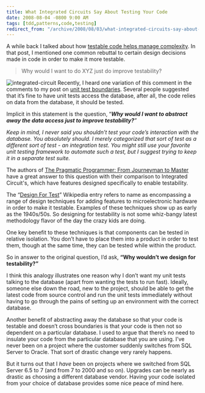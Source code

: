 ```yaml
---
title: What Integrated Circuits Say About Testing Your Code
date: 2008-08-04 -0800 9:00 AM
tags: [tdd,patterns,code,testing]
redirect_from: "/archive/2008/08/03/what-integrated-circuits-say-about-testing-your-code.aspx/"
---
```


A while back I talked about how [testable code helps manage
complexity](https://haacked.com/archive/2007/11/14/writing-testable-code-is-about-managing-complexity.aspx "Testable code manages complexity").
In that post, I mentioned one common rebuttal to certain design
decisions made in code in order to make it more testable.

> Why would I want to do XYZ just do improve testability?

![integrated-circuit](https://haacked.com/images/haacked_com/WindowsLiveWriter/DesignForTestability_12B08/integrated-circuit_3.png "integrated-circuit")
Recently, I heard one variation of this comment in the comments to my
post on [unit test
boundaries](https://haacked.com/archive/2008/07/22/unit-test-boundaries.aspx "Unit Test Boundaries").
Several people suggested that it’s fine to have unit tests access the
database, after all, the code relies on data from the database, it
should be tested.

Implicit in this statement is the question, “***Why would I want to
abstract away the data access just to improve testability?**”*

*Keep in mind, I never said you shouldn’t test your code’s interaction
with the database. You absolutely should. I merely categorized that sort
of test as a different sort of test - an integration test. You might
still use your favorite unit testing framework to automate such a test,
but I suggest trying to keep it in a separate test suite.*

The authors of [The Pragmatic Programmer: From Journeyman to
Master](http://www.amazon.com/gp/product/020161622X?ie=UTF8&tag=youvebeenhaac-20&linkCode=as2&camp=1789&creative=9325&creativeASIN=020161622X)
have a great answer to this question with their comparison to Integrated
Circuit's, which have features designed specifically to enable
testability.

The “[Design For
Test](http://en.wikipedia.org/wiki/Design_For_Test "Design for Test on Wikipedia")”
Wikipedia entry refers to name as encompassing a range of design
techniques for adding features to microelectronic hardware in order to
make it testable. Examples of these techniques show up as early as the
1940s/50s. So designing for testability is not some whiz-bangy latest
methodology flavor of the day the crazy kids are doing.

One key benefit to these techniques is that components can be tested in
relative isolation. You don’t have to place them into a product in order
to test them, though at the same time, they can be tested while within
the product.

So in answer to the original question, I’d ask, **“Why wouldn’t we
design for testability?”**

I think this analogy illustrates one reason why I don’t want my unit
tests talking to the database (apart from wanting the tests to run
fast). Ideally, someone else down the road, new to the project, should
be able to get the latest code from source control and run the unit
tests immediately without having to go through the pains of setting up
an environment with the correct database.

Another benefit of abstracting away the database so that your code is
testable and doesn’t cross boundaries is that your code is then not so
dependent on a particular database. I used to argue that there’s no need
to insulate your code from the particular database that you are using.
I’ve never been on a project where the customer suddenly switches from
SQL Server to Oracle. That sort of drastic change very rarely happens.

But it turns out that I *have* been on projects where we switched from
SQL Server 6.5 to 7 (and from 7 to 2000 and so on). Upgrades can be
nearly as drastic as choosing a different database vendor. Having your
code isolated from your choice of database provides some nice peace of
mind here.

